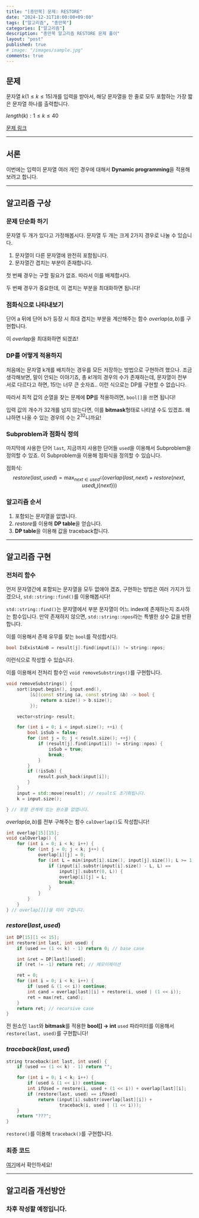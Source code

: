 ```yaml
---
title: "[종만북] 문제: RESTORE"
date: "2024-12-31T18:00:00+09:00"
tags: ["알고리즘", "종만북"]
categories: ["알고리즘"]
description: "종만북 알고리즘 RESTORE 문제 풀이"
layout: "post"
published: true
# image: "/images/sample.jpg"
comments: true
---
```


## 문제
문자열 $k(1 \leq k \leq 15)$개를 입력을 받아서, 해당 문자열을 한 줄로 모두 포함하는 가장 짧은 문자열 하나를 출력합니다.

$length(k):1 \leq k \leq 40$

[문제 링크](https://algospot.com/judge/problem/read/RESTORE)

* * *

## 서론
이번에는 입력이 문자열 여러 개인 경우에 대해서 **Dynamic programming**을 적용해보려고 합니다.

* * *    

## 알고리즘 구상
### 문제 단순화 하기
문자열 두 개가 있다고 가정해봅시다. 문자열 두 개는 크게 2가지 경우로 나눌 수 있습니다.

1. 문자열이 다른 문자열에 완전히 포함됩니다.
2. 문자열간 겹치는 부분이 존재합니다.

첫 번째 경우는 구할 필요가 없죠. 따라서 이를 배제합시다.

두 번째 경우가 중요한데, 이 겹치는 부분을 최대화하면 됩니다!

### 점화식으로 나타내보기
단어 a 뒤에 단어 b가 등장 시 최대 겹치는 부분을 계산해주는 함수 $overlap(a, b)$를 구현합니다.

이 $overlap$을 최대화하면 되겠죠!

### DP를 어떻게 적용하지
처음에는 문자열 k개를 배치하는 경우를 모든 저장하는 방법으로 구현하려 했으나.
조금 생각해보면, 말이 안되는 이야기죠, 총 $k!$개의 경우의 수가 존재하는데, 문자열이 전부 서로 다르다고 하면, $15!$는 너무 큰 숫자죠..
이런 식으로는 DP를 구현할 수 없습니다.

따라서 최적 값의 순열을 찾는 문제에 **DP**를 적용하려면, ```bool[]```을 쓰면 됩니다!

입력 값의 개수가 32개를 넘지 않는다면, 이를 **bitmask**형태로 나타낼 수도 있겠죠. 왜냐하면 나올 수 있는 경우의 수는 $2^{32}$니까요!

### Subproblem과 점화식 정의
마지막에 사용한 단어 ```last```, 지금까지 사용한 단어들 ```used```을 이용해서 Subproblem을 정의할 수 있죠. 이 Subproblem을 이용해 점화식을 정의할 수 있습니다.

점화식: 
$$
restore(last, used) = \max_{next \in used^\complement} (overlap(last, next) + restore(next, used \bigcup \{next\}))
$$

### 알고리즘 순서
1. 포함되는 문자열을 없앱니다.
2. $restore$를 이용해 **DP table**을 얻습니다.
3. **DP table**을 이용해 값을 traceback합니다.

* * *

## 알고리즘 구현
### 전처리 함수
먼저 문자열간에 포함되는 문자열을 모두 없애야 겠죠, 구현하는 방법은 여러 가지가 있겠으나, ```std::string::find()```를 이용해봅시다!

```std::string::find()```는 문자열에서 부분 문자열이 어느 index에 존재하는지 조사하는 함수입니다. 만약 존재하지 않으면, ```std::string::npos```라는 특별한 상수 값을 반환합니다.

이를 이용해서 존재 유무를 찾는 ```bool```를 작성합시다.

```c++
bool IsExistAinB = result[j].find(input[i]) != string::npos;
```
이런식으로 작성할 수 있습니다.

이를 이용해서 전처리 함수인 ```void removeSubstrings()```를 구현합니다.

```c++
void removeSubstrings() {
    sort(input.begin(), input.end(),
         [&](const string &a, const string &b) -> bool {
             return a.size() > b.size();
         });

    vector<string> result;

    for (int i = 0; i < input.size(); ++i) {
        bool isSub = false;
        for (int j = 0; j < result.size(); ++j) {
            if (result[j].find(input[i]) != string::npos) {
                isSub = true;
                break;
            }
        }
        if (!isSub) {
            result.push_back(input[i]);
        }
    }
    input = std::move(result); // result도 초기화됩니다.
    k = input.size();

} // 포함 관계에 있는 원소를 없앱니다.
```

$overlap(a, b)$를 전부 구해주는 함수 ```calOverlap()```도 작성합니다!

```c++
int overlap[15][15];
void calOverlap() {
    for (int i = 0; i < k; i++) {
        for (int j = 0; j < k; j++) {
            overlap[i][j] = 0;
            for (int L = min(input[i].size(), input[j].size()); L >= 1; --L) {
                if (input[i].substr(input[i].size() - L, L) ==
                    input[j].substr(0, L)) {
                    overlap[i][j] = L;
                    break;
                }
            }
        }
    }
} // overlap[][]을 미리 구합니다.
```

### $restore(last, used)$
```c++
int DP[15][1 << 15];
int restore(int last, int used) {
    if (used == (1 << k) - 1) return 0; // base case

    int &ret = DP[last][used];
    if (ret != -1) return ret; // 메모이제이션

    ret = 0;
    for (int i = 0; i < k; i++) {
        if (used & (1 << i)) continue;
        int cand = overlap[last][i] + restore(i, used | (1 << i));
        ret = max(ret, cand);
    }
    return ret; // recursive case
}
```
전 원소인 ```last```와 **bitmask**를 적용한 **bool[] -> int** ```used``` 파라미터를 이용해서 ```restore(last, used)```를 구현합니다!

### $traceback(last, used)$
```c++
string traceback(int last, int used) {
    if (used == (1 << k) - 1) return "";

    for (int i = 0; i < k; i++) {
        if (used & (1 << i)) continue;
        int ifUsed = restore(i, used + (1 << i)) + overlap[last][i];
        if (restore(last, used) == ifUsed)
            return (input[i].substr(overlap[last][i]) +
                    traceback(i, used | (1 << i)));
    }
    return "???";
}
```
```restore()```를 이용해 ```traceback()```를 구현합니다.

### 최종 코드
[여기](https://github.com/sossos5989/algospot/blob/main/restore.cc)에서 확인하세요!

* * *

## 알고리즘 개선방안
### 차후 작성할 예정입니다.